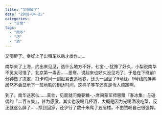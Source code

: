 ```yaml
---
title: "又喝醉了"
date: "2008-04-25"
categories: 
  - "日常"
tags: 
  - "南华"
  - "巧"
  - "酒"
---
```


又喝醉了。幸好上了出租车以后才发作……

南华来了上海，约出来见见，选什么地方不好，七宝-\_-犹豫了好久，小梨说南华不见太可惜了，北京第一毒舌……恶寒。说起来也好久没见巧了，于是在下班前1分钟做了决定，打卡时间一到赶紧去追地铁，还头一回坐了9号线。9号线的屏幕居然不会显示下一班地铁的到达时间，这样子等车还真是令人烦躁啊。

到了。南华这家伙……真壮，见面就问俺要糖-\_-席间蒙军师惠赠『春冰集』与碰偶的『二百五集』，甚为感激。其实也没喝几杯酒，大概是因为光喝酒没吃菜，反正就这么醉了……撑到回家，还步行了数十米爬了五层楼，不由赞叹自己很强悍。
